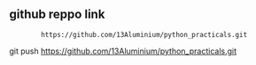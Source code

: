 ## github reppo link
            https://github.com/13Aluminium/python_practicals.git


git push https://github.com/13Aluminium/python_practicals.git
